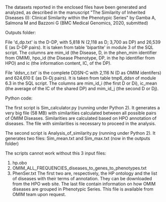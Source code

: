 The datasets reported in the enclosed files have been generated and analyzed, as described in the manuscript "The Similarity of Inherited Diseases (I): Clinical Similarity within the Phenotypic Series" by Gamba A, Salmona M and Bazzoni G (BMC Medical Genomics, 2020, submitted)

Outputs folder:

File 'd_dp.txt' is the D-DP, with 5,818 N (2,118 as D; 3,700 as DP) and 26,539 E (as D-DP pairs). It is taken from table 'bipartite' in module 3 of the SQL script. The columns are mim_id (the Disease, D, in the phen_mim identifier from OMIM), hpo_id (the Disease Phenotype, DP, in the hp identifier from HPO) and ic (the information content, IC, of the DP).

File 'ddsn_c.txt' is the complete DDSN-C with 2,116 N (D as OMIM identifers) and 624,610 E (as Di-Dj pairs). It is taken from table tmp6_ddsn of module 6.3 in the SQL script. The columns are mim_id_i (the first D or Di), ic_mean (the average of the IC of the shared DP) and mim_id_j (the second D or Dj).

Python code:

The first script is Sim_calculator.py (running under Python 2).
It generates a very big file (58 MB) with similarities calculated between all possible pairs of OMIM Diseases.
Similarities are calculated based on HPO annotation of diseases.
The file with similarities is necessary to proceed in the analysis.

The second script is Analysis_of_similarity.py (running under Python 2).
It generates two files: Sim_mean.txt and Sim_max.txt (now in the outputs folder)

The scripts cannot work without this 3 input files:
1. hp.obo
2. OMIM_ALL_FREQUENCIES_diseases_to_genes_to_phenotypes.txt
3. PhenSer.txt
The first two are, respectively, the HP ontology and the list of diseases with their terms of annotation.
They can be downloaded from the HPO web site.
The last file contain information on how OMIM diseases are grouped in Phenotypic Series.
This file is available from OMIM team upon request.
